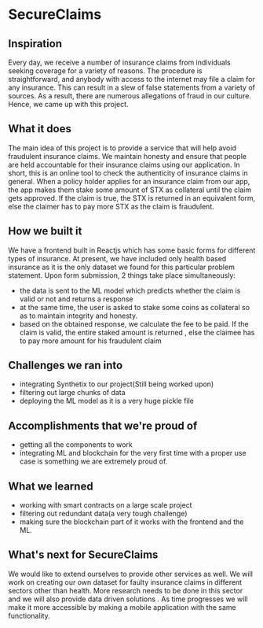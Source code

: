 # SecureClaims

## Inspiration
Every day, we receive a number of insurance claims from individuals seeking coverage for a variety of reasons. The procedure is straightforward, and anybody with access to the internet may file a claim for any insurance. This can result in a slew of false statements from a variety of sources. As a result, there are numerous allegations of fraud in our culture. Hence, we came up with this project. 

## What it does
The main idea of this project is to provide a service that will help avoid fraudulent insurance claims. We maintain honesty and ensure that people are held accountable for their insurance claims using our application. In short, this is an online tool to check the authenticity of insurance claims in general. When a policy holder applies for an insurance claim from our app, the app makes them stake some amount of STX as collateral until the claim gets approved. If the claim is true,  the STX is returned in an equivalent form, else the claimer has to pay more STX as the claim is fraudulent. 

## How we built it
We have a frontend built in Reactjs which has some basic forms for different types of insurance. At present, we have included only health based insurance as it is the only dataset we found for this particular problem statement. Upon form submission, 2 things take place simultaneously:
- the data is sent to the ML model which predicts whether the claim is valid or not and returns a response
- at the same time, the user is asked to stake some coins as collateral so as to maintain integrity and honesty. 
- based on the obtained response, we calculate the fee to be paid. If the claim is valid, the entire staked amount is returned , else the claimee has to pay more amount for his fraudulent claim

## Challenges we ran into
- integrating Synthetix to our project(Still being worked upon)
- filtering out large chunks of data
- deploying the ML model as it is a very huge pickle file

## Accomplishments that we're proud of
- getting all the components to work 
- integrating ML and blockchain for the very first time with a proper use case is something we are extremely proud of. 

## What we learned
- working with smart contracts on a large scale project
- filtering out redundant data(a very tough challenge)
- making sure the blockchain part of it works with the frontend and the ML. 

## What's next for SecureClaims
We would like to extend ourselves to provide other services as well. We will work on creating our own dataset for faulty insurance claims in different sectors other than health. More research needs to be done in this sector and we will also provide data driven solutions . As time progresses we will make it more accessible by making a mobile application with the same functionality. 
